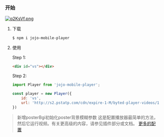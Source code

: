 ### 开始

[![q2KsVf.png](https://s1.ax1x.com/2022/03/30/q2KsVf.png)](https://imgtu.com/i/q2KsVf)
1. 下载

    ```
    $ npm i jojo-mobile-player
    ```

2. 使用

    Step 1:

    ```html
    <div id="vs"></div>
    ```
    Step 2:

    ```js
    import Player from 'jojo-mobile-player';

    const player = new Player({
        id: 'vs',
        url: 'http://s2.pstatp.com/cdn/expire-1-M/byted-player-videos/1.0.0/xgplayer-demo.mp4'
    })
    ```

> 新增posterBgi初始化poster背景模糊参数
    这是配置播放器最简单的方法，然后它运行视频。有关更高级的内容，请参见插件部分或文档。 [更多的配置](http://h5player.bytedance.com/config.html)
